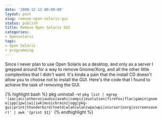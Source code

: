 ```yaml
---
date: '2008-12-13 00:00:00'
layout: post
slug: remove-open-solaris-gui
status: publish
title: Remove Open Solaris GUI
categories:
- Opensolaris
tags:
- Open Solaris
- programming
---
```

Since I never plan to use Open Solaris as a desktop, and only as a server I grepped around for a way to remove Gnome/Xorg, and all the other little complexities that I didn't want. It's kinda a pain that the install CD doesn't allow you to choose not to install the GUI. Here's the code that I found to achieve the task of removing the GUI.

{% highlight bash %}
pkg uninstall -vr `pkg list | egrep '(aac|acc|atheros|audio|avahi|compiz|evolution|firefox|flac|gamin|gnome|ipp|ipw|iwi|iwk|musicbrainz|ogg|pkg-gui|print|thunderbird|tnetd|wlan|wlan|wpa|wpi|xcursor|xorg|xscreensaver)' | awk '{print $1}'`
{% endhighlight %} 
